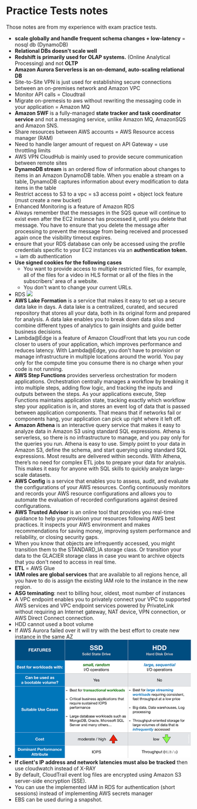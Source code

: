 # Practice Tests notes
Those notes are from my experience with exam practice tests.
- **scale globally and handle frequent schema changes + low-latency** = nosql db (DynamoDB)
- **Relational DBs doesn't scale well**
- **Redshift is primarily used for OLAP systems.** (Online Analytical Processing) and not **OLTP**
- **Amazon Aurora Serverless is an on-demand, auto-scaling relational DB**
- Site-to-Site VPN is just used for establishing secure connections between an on-premises network and Amazon VPC
- Monitor API calls = Cloudtrail
- Migrate on-premesis to aws without rewriting the messaging code in your application = Amazon MQ
- **Amazon SWF** is a fully-managed **state tracker and task coordinator service** and not a messaging service, unlike Amazon MQ, AmazonSQS and Amazon SNS.
- Share resources between AWS accounts = AWS Resource access manager (RAM)
- Need to handle larger amount of request on API Gateway = use throttling limits
-  AWS VPN CloudHub is mainly used to provide secure communication between remote sites
- **DynamoDB stream** is an ordered flow of information about changes to items in an Amazon DynamoDB table. When you enable a stream on a table, DynamoDB captures information about every modification to data items in the table
- Restrict access to S3 to a vpc = s3 access point + object lock feature (must create a new bucket)
- Enhanced Monitoring is a feature of Amazon RDS
- Always remember that the messages in the SQS queue will continue to exist even after the EC2 instance has processed it, until you delete that message. You have to ensure that you delete the message after processing to prevent the message from being received and processed again once the visibility timeout expires.
- ensure that your RDS database can only be accessed using the profile credentials specific to your EC2 instances via an **authentication token.** = iam db authentication
-  **Use signed cookies for the following cases**
	- You want to provide access to multiple restricted files, for example, all of the files for a video in HLS format or all of the files in the subscribers' area of a website.
	- You don't want to change your current URLs.
- RDS ![](https://i.imgur.com/jeVrX54.png)
- **AWS Lake Formation** is a service that makes it easy to set up a secure data lake in days. A data lake is a centralized, curated, and secured repository that stores all your data, both in its original form and prepared for analysis. A data lake enables you to break down data silos and combine different types of analytics to gain insights and guide better business decisions.
- Lambda@Edge is a feature of Amazon CloudFront that lets you run code closer to users of your application, which improves performance and reduces latency. With Lambda@Edge, you don't have to provision or manage infrastructure in multiple locations around the world. You pay only for the compute time you consume there is no charge when your code is not running.
- **AWS Step Functions** provides serverless orchestration for modern applications. Orchestration centrally manages a workflow by breaking it into multiple steps, adding flow logic, and tracking the inputs and outputs between the steps. As your applications execute, Step Functions maintains application state, tracking exactly which workflow step your application is in, and stores an event log of data that is passed between application components. That means that if networks fail or components hang, your application can pick up right where it left off.
- **Amazon Athena** is an interactive query service that makes it easy to analyze data in Amazon S3 using standard SQL expressions. Athena is serverless, so there is no infrastructure to manage, and you pay only for the queries you run. Athena is easy to use. Simply point to your data in Amazon S3, define the schema, and start querying using standard SQL expressions. Most results are delivered within seconds. With Athena, there’s no need for complex ETL jobs to prepare your data for analysis. This makes it easy for anyone with SQL skills to quickly analyze large-scale datasets.
- **AWS Config** is a service that enables you to assess, audit, and evaluate the configurations of your AWS resources. Config continuously monitors and records your AWS resource configurations and allows you to automate the evaluation of recorded configurations against desired configurations.
- **AWS Trusted Advisor** is an online tool that provides you real-time guidance to help you provision your resources following AWS best practices. It inspects your AWS environment and makes recommendations for saving money, improving system performance and reliability, or closing security gaps.
- When you know that objects are infrequently accessed, you might transition them to the STANDARD_IA storage class. Or transition your data to the GLACIER storage class in case you want to archive objects that you don't need to access in real time.
- **ETL** = AWS Glue
- **IAM roles are global services** that are available to all regions hence, all you have to do is assign the existing IAM role to the instance in the new region.
- **ASG teminating**: next to billing hour, oldest, most number of instances 
- A VPC endpoint enables you to privately connect your VPC to supported AWS services and VPC endpoint services powered by PrivateLink without requiring an Internet gateway, NAT device, VPN connection, or AWS Direct Connect connection.
- HDD cannot used a boot volume 
- If AWS Aurora failed over it will try with the best effort to create  new instance in the same AZ
- ![](Pasted%20image%2020220825193826.png)
- **If client's IP address and network latencies must also be tracked** then use cloudwatch instead of X-RAY
- By default, CloudTrail event log files are encrypted using Amazon S3 server-side encryption (SSE).
- You can use the implemented IAM in RDS for authentication (short sessions) instead of implementing AWS secrets manager
- EBS can be used during a snapshot.